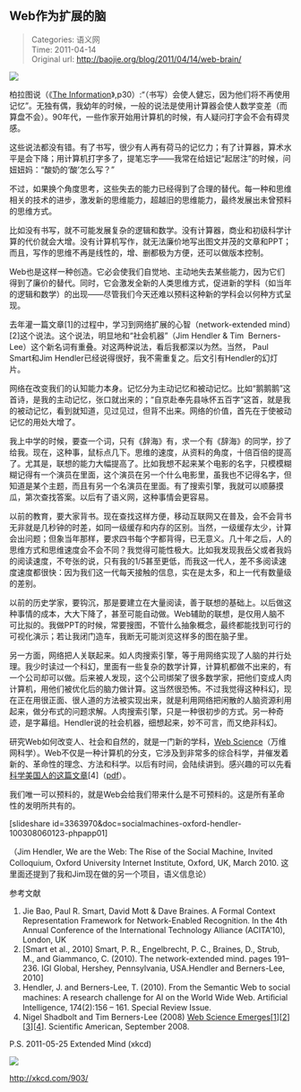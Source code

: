Web作为扩展的脑
---
    
> Categories: 语义网  
> Time: 2011-04-14  
> Original url: <http://baojie.org/blog/2011/04/14/web-brain/>

![](http://baojie.org/blog/wp-content/uploads/2011/04/222px-mr_pipo_02_mind-svg.png)

柏拉图说（《[The Information](http://baojie.org/blog/2011/03/24/the-information-book/)》,p30）:“（书写）会使人健忘，因为他们将不再使用记忆”。无独有偶，我幼年的时候，一般的说法是使用计算器会使人数学变差（而算盘不会）。90年代，一些作家开始用计算机的时候，有人疑问打字会不会有碍灵感。

这些说法都没有错。有了书写，很少有人再有荷马的记忆力；有了计算器，算术水平是会下降；用计算机打字多了，提笔忘字——我常在给妞记“起居注”的时候，问妞妞妈：“酸奶的‘酸’怎么写？”

不过，如果换个角度思考，这些失去的能力已经得到了合理的替代。每一种和思维相关的技术的进步，激发新的思维能力，超越旧的思维能力，最终发展出未曾预料的思维方式。

比如没有书写，就不可能发展复杂的逻辑和数学。没有计算器，商业和初级科学计算的代价就会大增。没有计算机写作，就无法廉价地写出图文并茂的文章和PPT；而且，写作的思维不再是线性的，增、删都极为方便，还可以做版本控制。

Web也是这样一种创造。它必会使我们自觉地、主动地失去某些能力，因为它们得到了廉价的替代。同时，它会激发全新的人类思维方式，促进新的学科（如当年的逻辑和数学）的出现——尽管我们今天还难以预料这种新的学科会以何种方式呈现。

去年灌一篇文章[1]的过程中，学习到网络扩展的心智（network-extended mind）[2]这个说法。这个说法，明显地和“社会机器”（Jim Hendler & Tim  Berners-Lee）这个新名词有重叠。对这两种说法，看后我都深以为然。当然， Paul Smart和Jim Hendler已经说得很好，我不需重复之。后文引有Hendler的幻灯片。

网络在改变我们的认知能力本身。记忆分为主动记忆和被动记忆。比如“鹅鹅鹅”这首诗，是我的主动记忆，张口就出来的；“自京赴奉先县咏怀五百字”这首，就是我的被动记忆，看到就知道，见过见过，但背不出来。网络的价值，首先在于使被动记忆的用处大增了。

我上中学的时候，要查一个词，只有《辞海》有，求一个有《辞海》的同学，抄了给我。现在，这种事，鼠标点几下。思维的速度，从资料的角度，十倍百倍的提高了。尤其是，联想的能力大幅提高了。比如我想不起来某个电影的名字，只模模糊糊记得有一个演员在里面，这个演员在另一个什么电影里，虽我也不记得名字，但知道是某个主题，而且有另一个名演员在里面。有了搜索引擎，我就可以顺藤摸瓜，第次查找答案。以后有了语义网，这种事情会更容易。

以前的教育，要大家背书。现在查找这样方便，移动互联网又在普及，会不会背书无非就是几秒钟的时差，如同一级缓存和内存的区别。当然，一级缓存太少，计算会出问题；但象当年那样，要求四书每个字都背得，已无意义。几十年之后，人的思维方式和思维速度会不会不同？我觉得可能性极大。比如我发现我岳父或者我妈的阅读速度，不夸张的说，只有我的1/5甚至更低，而我这一代人，差不多阅读速度速度都很快：因为我们这一代每天接触的信息，实在是太多，和上一代有数量级的差别。     

以前的历史学家，要钩沉，那是要建立在大量阅读，善于联想的基础上。以后做这种事情的成本，大大下降了，甚至可能自动做。Web辅助的联想，是仅用人脑不可比拟的。我做PPT的时候，常要搜图，不管什么抽象概念，最终都能找到可行的可视化演示；若让我闭门造车，我断无可能浏览这样多的图在脑子里。

另一方面，网络把人关联起来。如人肉搜索引擎，等于用网络实现了人脑的并行处理。我少时读过一个科幻，里面有一些复杂的数学计算，计算机都做不出来的，有一个公司却可以做。后来被人发现，这个公司绑架了很多数学家，把他们变成人肉计算机，用他们被优化后的脑力做计算。这当然很恐怖。不过我觉得这种科幻，现在正在用很正面、很人道的方法被实现出来，就是利用网络把闲散的人脑资源利用起来，做分布式的问题求解。人肉搜索引擎，只是一种很初步的方式。另一种奇迹，是字幕组。Hendler说的社会机器，细想起来，妙不可言，而又绝非科幻。

研究Web如何改变人、社会和自然的，就是一门新的学科，[Web Science](http://webscience.org/home.html)（万维网科学）。Web不仅是一种计算机的分支，它涉及到非常多的综合科学，并催发着新的、革命性的理念、方法和科学。以后有时间，会陆续讲到。感兴趣的可以先看[科学美国人的这篇文章](http://www.scientificamerican.com/article.cfm?id=web-science)[4]（[pdf](http://eprints.ecs.soton.ac.uk/17143/1/Web_Science_Emerges.pdf)）。

我们唯一可以预料的，就是Web会给我们带来什么是不可预料的。这是所有革命性的发明所共有的。

[slideshare id=3363970&doc=socialmachines-oxford-hendler-100308060123-phpapp01]

（Jim Hendler, We are the Web: The Rise of the Social Machine, Invited Colloquium, Oxford University Internet Institute, Oxford, UK, March 2010. 这里面还提到了我和Jim现在做的另一个项目，语义信息论）


参考文献

1. Jie Bao, Paul R. Smart, David Mott & Dave Braines. A Formal Context Representation Framework for Network-Enabled Recognition. In the 4th Annual Conference of the International Technology Alliance (ACITA’10), London, UK
2. [Smart et al., 2010] Smart, P. R., Engelbrecht, P. C., Braines, D., Strub, M., and Giammanco, C. (2010). The network-extended mind. pages 191–236. IGI Global, Hershey, Pennsylvania, USA.Hendler and Berners-Lee, 2010] 
3. Hendler, J. and Berners-Lee, T. (2010). From the Semantic Web to social machines: A research challenge for AI on the World Wide Web. Artiﬁcial Intelligence, 174(2):156 – 161. Special Review Issue.
4. Nigel Shadbolt and Tim Berners-Lee (2008) [Web Science Emerges](http://www.sciam.com/article.cfm?id=web-science)[[1](http://www.cheaptips.info/)][[2](http://www.telecomsale.info/)][[3](http://www.dish-satellite-tvonline.info/)][[4](http://www.conference-call-online.info/)]. Scientific American, September 2008.

P.S. 2011-05-25 Extended Mind (xkcd)

![](http://baojie.org/blog/wp-content/uploads/2011/12/extended_mind.png)

<http://xkcd.com/903/>     
    